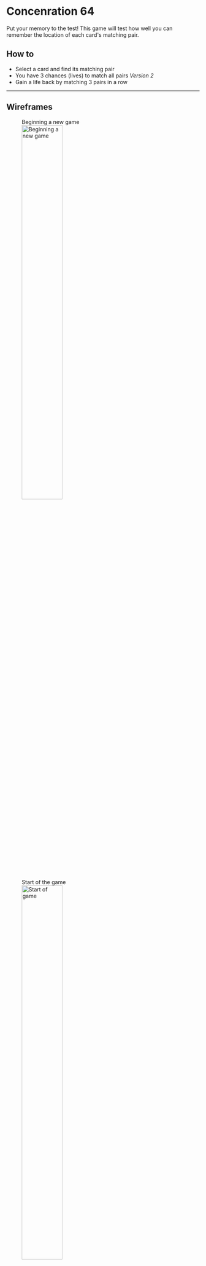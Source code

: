 # Concenration 64

Put your memory to the test! This game will test how well you can remember the location of each card's matching pair.

## How to
- Select a card and find its matching pair
- You have 3 chances (lives) to match all pairs
_Version 2_
- Gain a life back by matching 3 pairs in a row


---

## Wireframes

<figure>
    <figcaption>Beginning a new game</figcaption>
    <img alt="Beginning a new game" src="/images/step1_intro.jpg" width="50%" height="50%">
</figure>

<figure>
    <figcaption>Start of the game</figcaption>
    <img alt="Start of game" src="/images/step2_begin-game.jpg" width="50%" height="50%">
</figure>

<figure>
    <figcaption>Creating a successful match</figcaption>
    <img alt="Match success" src="/images/step3_match-success.jpg" width="50%" height="50%">
</figure>

<figure>
    <figcaption>How the game looks as you continue to match cards</figcaption>
    <img alt="Continuing game" src="/images/step4_continuing-game.jpg" width="50%" height="50%">
</figure>

<figure>
    <figcaption>When you lose all lives</figcaption>
    <img alt="Lose game" src="/images/step5_lose-game.jpg" width="50%" height="50%">
</figure>

---

## User stories

### Version 1

1. As a user, I want to start a new game
```js
let game
const buttonStartGame
const messagePrompt
const lives
const images = []
```

2. As a user, I want to have a total of 3 chances (lives) to match all cards
```js
let chances = []
```

3. As a user, I want to view 9 cards that are faced "down"
```js
const board
const cardItem
class Card
    construct domElement and this.value attributes
    FUNCTION render
        assign image by random to card
```

4. As a user, I want to be able to click on a card to reveal what image it is
```js
const firstCard
const secondCard

class memoryGame
    FUNCTION play

    cardItem.addEventListener('click', event => {
    })
```

5. As a user, I want to be able to click on another card while the first card is still revealed
```js
(adding to memoryGame class play function)
WHILE firstCard is still showing
```

6. As a user, I want to know if I've successfully matched the card
```js
IF firstCard matches secondCard
    show success message
```

7. As a user, I want to see the cards disappear if they've successfully matched
```js
(in previous IF statement)
 OUTPUT hide firstCard and secondCard
```

8. As a user, I want to know if I mismatched a card 
```js
ELSE
    chances.push('mismatch')
```

9. As a user, I want to see how many lives I have left
```js
(add to ELSE statement)
    change domElement of life circles to grey color
```

10. As a user, I want the cards to be faced down if the 2nd card selected doesn't match
```js
(add to ELSE statement)
change firstCard and secondCard background color back to original to conceal image
```

11. As a user, I want to have another chance to match the first card if the 2nd card selected doesn't match
```js
IF chances.length != 3
function play
```

12. As a user, I want to be able to restart the game at any point in time with a brand new set of images
```js
const restartButton
restartButton.addEventListenter('click', event => {
    set chances to empty array
    cardItems background color set to randomized images
})
```

13. As a user, I want to begin a new game when the game's completed
```js
(in memoryGame class)
FUNCTION getWinner
```

14. As a user, I want to see a message saying I didn't complete the game if I lose all lives
```js
(within render function of memoryGame class)
IF chances.length === 3
alert to restart game
```

### Version 2
1. As a user, I want to gain a life back if I get 3 matches in a row
```js
const matches = ''
(set as a counter)
const turn
(on the secondCard)
IF turn is 1
    matches ++
ELSE
    matches --
```
*need to revisit how to only track secondCard turn for consecutive wins*


2. As a user, I want to race against a timer to complete the game
```js
const timer
(add to IF chances.length === 3 statement)
|| setTimeout(FUNCTION, time length)
```


### Version 3
1. As a user, I want to compete with another player
```js
const playerOne
const playerTwo
```